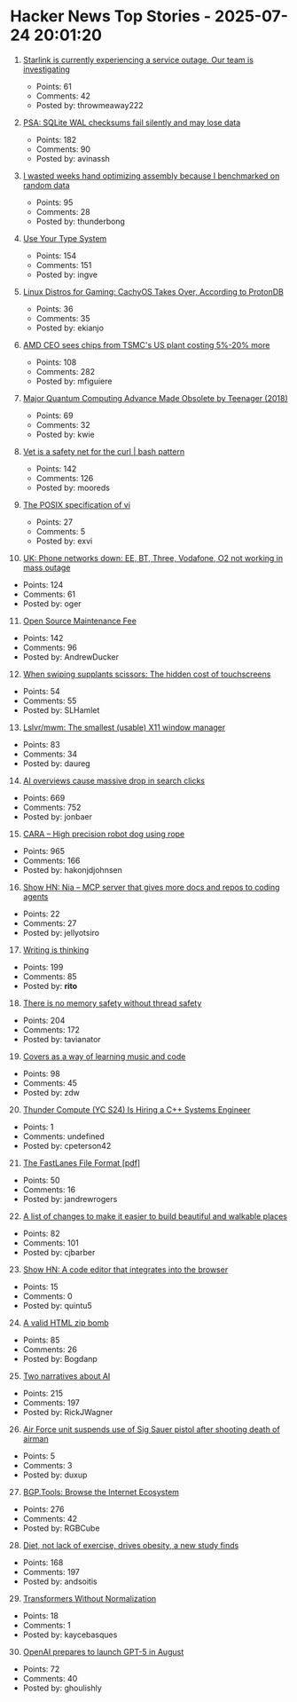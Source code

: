 # Hacker News Top Stories - 2025-07-24 20:01:20

1. [Starlink is currently experiencing a service outage. Our team is investigating](https://www.starlink.com/us)
   - Points: 61
   - Comments: 42
   - Posted by: throwmeaway222

2. [PSA: SQLite WAL checksums fail silently and may lose data](https://avi.im/blag/2025/sqlite-wal-checksum/)
   - Points: 182
   - Comments: 90
   - Posted by: avinassh

3. [I wasted weeks hand optimizing assembly because I benchmarked on random data](https://www.vidarholen.net/contents/blog/?p=1160)
   - Points: 95
   - Comments: 28
   - Posted by: thunderbong

4. [Use Your Type System](https://www.dzombak.com/blog/2025/07/use-your-type-system/)
   - Points: 154
   - Comments: 151
   - Posted by: ingve

5. [Linux Distros for Gaming: CachyOS Takes Over, According to ProtonDB](https://boilingsteam.com/distro-for-gaming-cachy-os-takes-over/)
   - Points: 36
   - Comments: 35
   - Posted by: ekianjo

6. [AMD CEO sees chips from TSMC's US plant costing 5%-20% more](https://www.bloomberg.com/news/articles/2025-07-23/amd-ceo-su-sees-chips-from-us-tsmc-plant-costing-5-to-20-more)
   - Points: 108
   - Comments: 282
   - Posted by: mfiguiere

7. [Major Quantum Computing Advance Made Obsolete by Teenager (2018)](https://www.quantamagazine.org/teenager-finds-classical-alternative-to-quantum-recommendation-algorithm-20180731/)
   - Points: 69
   - Comments: 32
   - Posted by: kwie

8. [Vet is a safety net for the curl | bash pattern](https://github.com/vet-run/vet)
   - Points: 142
   - Comments: 126
   - Posted by: mooreds

9. [The POSIX specification of vi](https://pubs.opengroup.org/onlinepubs/9799919799/utilities/vi.html)
   - Points: 27
   - Comments: 5
   - Posted by: exvi

10. [UK: Phone networks down: EE, BT, Three, Vodafone, O2 not working in mass outage](https://www.the-independent.com/tech/ee-bt-three-vodafone-o2-down-phone-networks-outage-latest-b2795260.html)
   - Points: 124
   - Comments: 61
   - Posted by: oger

11. [Open Source Maintenance Fee](https://github.com/wixtoolset/issues/issues/8974)
   - Points: 142
   - Comments: 96
   - Posted by: AndrewDucker

12. [When swiping supplants scissors: The hidden cost of touchscreens](https://caseorganic.medium.com/when-swiping-supplants-scissors-the-hidden-cost-of-touchscreens-and-how-designers-can-help-dba0fa65f5b7)
   - Points: 54
   - Comments: 55
   - Posted by: SLHamlet

13. [Lslvr/mwm: The smallest (usable) X11 window manager](https://github.com/lslvr/mwm)
   - Points: 83
   - Comments: 34
   - Posted by: daureg

14. [AI overviews cause massive drop in search clicks](https://arstechnica.com/ai/2025/07/research-shows-google-ai-overviews-reduce-website-clicks-by-almost-half/)
   - Points: 669
   - Comments: 752
   - Posted by: jonbaer

15. [CARA – High precision robot dog using rope](https://www.aaedmusa.com/projects/cara)
   - Points: 965
   - Comments: 166
   - Posted by: hakonjdjohnsen

16. [Show HN: Nia – MCP server that gives more docs and repos to coding agents](https://www.trynia.ai/)
   - Points: 22
   - Comments: 27
   - Posted by: jellyotsiro

17. [Writing is thinking](https://www.nature.com/articles/s44222-025-00323-4)
   - Points: 199
   - Comments: 85
   - Posted by: __rito__

18. [There is no memory safety without thread safety](https://www.ralfj.de/blog/2025/07/24/memory-safety.html)
   - Points: 204
   - Comments: 172
   - Posted by: tavianator

19. [Covers as a way of learning music and code](https://ntietz.com/blog/covers-as-a-way-of-learning/)
   - Points: 98
   - Comments: 45
   - Posted by: zdw

20. [Thunder Compute (YC S24) Is Hiring a C++ Systems Engineer](https://www.ycombinator.com/companies/thunder-compute/jobs/DhML6Uf-c-systems-engineer)
   - Points: 1
   - Comments: undefined
   - Posted by: cpeterson42

21. [The FastLanes File Format [pdf]](https://github.com/cwida/FastLanes/blob/dev/docs/specification.pdf)
   - Points: 50
   - Comments: 16
   - Posted by: jandrewrogers

22. [A list of changes to make it easier to build beautiful and walkable places](https://chrisbarber.co/A+list+of+changes+to+make+it+easier+to+build+beautiful+%26+walkable+places)
   - Points: 82
   - Comments: 101
   - Posted by: cjbarber

23. [Show HN: A code editor that integrates into the browser](https://tachicode.dev/)
   - Points: 15
   - Comments: 0
   - Posted by: quintu5

24. [A valid HTML zip bomb](https://ache.one/notes/html_zip_bomb)
   - Points: 85
   - Comments: 26
   - Posted by: Bogdanp

25. [Two narratives about AI](https://calnewport.com/no-one-knows-anything-about-ai/)
   - Points: 215
   - Comments: 197
   - Posted by: RickJWagner

26. [Air Force unit suspends use of Sig Sauer pistol after shooting death of airman](https://www.nhpr.org/nh-news/2025-07-23/sig-sauer-pistol-air-force-shooting-death)
   - Points: 5
   - Comments: 3
   - Posted by: duxup

27. [BGP.Tools: Browse the Internet Ecosystem](https://bgp.tools/)
   - Points: 276
   - Comments: 42
   - Posted by: RGBCube

28. [Diet, not lack of exercise, drives obesity, a new study finds](https://www.npr.org/2025/07/24/nx-s1-5477662/diet-exercise-obesity-nutrition)
   - Points: 168
   - Comments: 197
   - Posted by: andsoitis

29. [Transformers Without Normalization](https://arxiv.org/abs/2503.10622)
   - Points: 18
   - Comments: 1
   - Posted by: kaycebasques

30. [OpenAI prepares to launch GPT-5 in August](https://www.theverge.com/notepad-microsoft-newsletter/712950/openai-gpt-5-model-release-date-notepad)
   - Points: 72
   - Comments: 40
   - Posted by: ghoulishly

